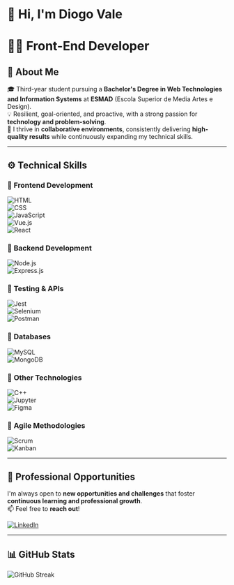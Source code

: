 # 👋 Hi, I'm Diogo Vale

# 👨‍💻 Front-End Developer  

## 🚀 About Me  
🎓 Third-year student pursuing a **Bachelor's Degree in Web Technologies and Information Systems** at **ESMAD** (Escola Superior de Media Artes e Design).  
💡 Resilient, goal-oriented, and proactive, with a strong passion for **technology and problem-solving**.  
🤝 I thrive in **collaborative environments**, consistently delivering **high-quality results** while continuously expanding my technical skills.  

---

## ⚙️ Technical Skills  

### 🔹 **Frontend Development**  
![HTML](https://img.shields.io/badge/HTML5-E34F26?style=flat&logo=html5&logoColor=white)  
![CSS](https://img.shields.io/badge/CSS3-1572B6?style=flat&logo=css3&logoColor=white)  
![JavaScript](https://img.shields.io/badge/JavaScript-F7DF1E?style=flat&logo=javascript&logoColor=black)  
![Vue.js](https://img.shields.io/badge/Vue.js-4FC08D?style=flat&logo=vuedotjs&logoColor=white)  
![React](https://img.shields.io/badge/React-61DAFB?style=flat&logo=react&logoColor=black)  

### 🔹 **Backend Development**  
![Node.js](https://img.shields.io/badge/Node.js-339933?style=flat&logo=nodedotjs&logoColor=white)  
![Express.js](https://img.shields.io/badge/Express.js-000000?style=flat&logo=express&logoColor=white)  

### 🔹 **Testing & APIs**  
![Jest](https://img.shields.io/badge/Jest-C21325?style=flat&logo=jest&logoColor=white)  
![Selenium](https://img.shields.io/badge/Selenium-43B02A?style=flat&logo=selenium&logoColor=white)  
![Postman](https://img.shields.io/badge/Postman-FF6C37?style=flat&logo=postman&logoColor=white)  

### 🔹 **Databases**  
![MySQL](https://img.shields.io/badge/MySQL-4479A1?style=flat&logo=mysql&logoColor=white)  
![MongoDB](https://img.shields.io/badge/MongoDB-47A248?style=flat&logo=mongodb&logoColor=white)  

### 🔹 **Other Technologies**  
![C++](https://img.shields.io/badge/C++-00599C?style=flat&logo=cplusplus&logoColor=white)  
![Jupyter](https://img.shields.io/badge/Jupyter-F37626?style=flat&logo=jupyter&logoColor=white)  
![Figma](https://img.shields.io/badge/Figma-F24E1E?style=flat&logo=figma&logoColor=white)  

### 🔹 **Agile Methodologies**  
![Scrum](https://img.shields.io/badge/Scrum-2496ED?style=flat)  
![Kanban](https://img.shields.io/badge/Kanban-FF8C00?style=flat)  

---

## 💼 Professional Opportunities  
I'm always open to **new opportunities and challenges** that foster **continuous learning and professional growth**.  
📫 Feel free to **reach out**!  

[![LinkedIn](https://img.shields.io/badge/LinkedIn-0077B5?style=flat&logo=linkedin&logoColor=white)](https://www.linkedin.com/in/diogojvale/)  

---

## 📊 GitHub Stats  

![GitHub Streak](https://github-readme-streak-stats.herokuapp.com/?user=diogojvale&theme=radical&hide_border=true)  


